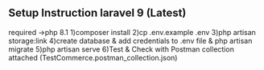 Setup Instruction  laravel 9 (Latest)
----------------
required ->php 8.1 
1)composer install
2)cp .env.example .env
3)php artisan storage:link
4)create database & add credentials to .env file & php artisan migrate
5)php artisan serve
6)Test & Check with Postman collection attached (TestCommerce.postman_collection.json)  
